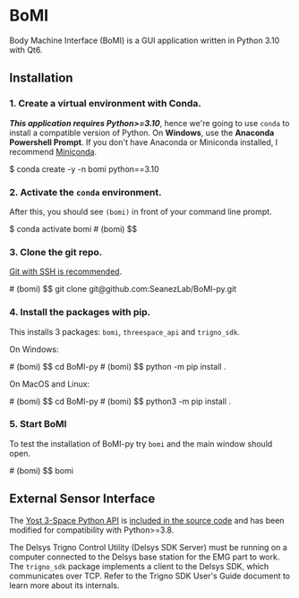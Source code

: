 # BoMI

Body Machine Interface (BoMI) is a GUI application written in Python 3.10 with Qt6.

## Installation

### 1. Create a virtual environment with Conda. 

_**This application requires Python>=3.10**_, hence we're going to use `conda` to install a compatible version of Python. On **Windows**, use the **Anaconda Powershell Prompt**. If you don't have Anaconda or Miniconda installed, I recommend [Miniconda](https://docs.conda.io/en/latest/miniconda.html).

<div class="termy">
$ conda create -y -n bomi python==3.10
</div>

### 2. Activate the `conda` environment. 

After this, you should see `(bomi)` in front of your command line prompt.

<div class="termy">
$ conda activate bomi
# (bomi) $$ 
</div>

### 3. Clone the git repo. 

[Git with SSH is recommended](https://docs.github.com/en/authentication/connecting-to-github-with-ssh).

<div class="termy">
# (bomi) $$ git clone git@github.com:SeanezLab/BoMI-py.git
</div>

### 4. Install the packages with pip.

This installs 3 packages: `bomi`, `threespace_api` and `trigno_sdk`.

On Windows:

<div class="termy">
# (bomi) $$ cd BoMI-py
# (bomi) $$ python -m pip install .
</div>

On MacOS and Linux:

<div class="termy">
# (bomi) $$ cd BoMI-py
# (bomi) $$ python3 -m pip install .
</div>

### 5. Start BoMI

To test the installation of BoMI-py try `bomi` and the main window should open. 

<div class="termy">
# (bomi) $$ bomi
</div>

## External Sensor Interface

The [Yost 3-Space Python API](https://yostlabs.com/3-space-application-programming-interface/) is [included in the source code](https://github.com/SeanezLab/BoMI-py/tree/main/threespace_api) and has been modified for compatibility with Python>=3.8. 

The Delsys Trigno Control Utility (Delsys SDK Server) must be running on a computer connected to the Delsys base station for the EMG part to work. The `trigno_sdk` package implements a client to the Delsys SDK, which communicates over TCP. Refer to the Trigno SDK User's Guide document to learn more about its internals.
